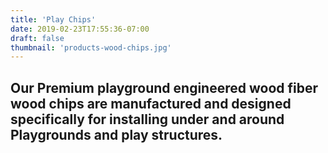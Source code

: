```yaml
---
title: 'Play Chips'
date: 2019-02-23T17:55:36-07:00
draft: false
thumbnail: 'products-wood-chips.jpg'
---
```

Our Premium playground engineered wood fiber wood chips are manufactured and designed specifically for installing under and around Playgrounds and play structures.
---
